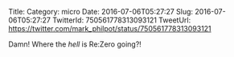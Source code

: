 Title: 
Category: micro
Date: 2016-07-06T05:27:27
Slug: 2016-07-06T05:27:27
TwitterId: 750561778313093121
TweetUrl: https://twitter.com/mark_philpot/status/750561778313093121

Damn! Where the *hell* is Re:Zero going?!